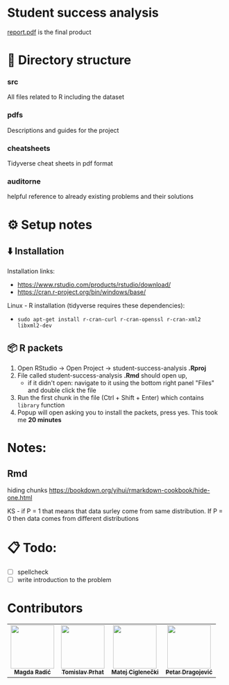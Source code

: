 # Student success analysis

[report.pdf](./report.pdf) is the final product

# 📁 Directory structure

### src
All files related to R including the dataset

### pdfs
Descriptions and guides for the project

### cheatsheets
Tidyverse cheat sheets in pdf format

### auditorne
helpful reference to already existing problems and their solutions

# ⚙️ Setup notes
## ⬇️ Installation
Installation links:

- https://www.rstudio.com/products/rstudio/download/
- https://cran.r-project.org/bin/windows/base/

Linux - R installation (tidyverse requires these dependencies):
- ``` 
  sudo apt-get install r-cran-curl r-cran-openssl r-cran-xml2 libxml2-dev
  ```
## 📦 R packets
1. Open RStudio -> Open Project -> student-success-analysis **.Rproj**
2. File called student-success-analysis **.Rmd** should open up, 
    - if it didn't open: navigate to it using the bottom right panel "Files" and double click the file
3. Run the first chunk in the file (Ctrl + Shift + Enter) which contains `library` function
4. Popup will open asking you to install the packets, press yes. This took me **20 minutes**

# Notes:
## Rmd
hiding chunks https://bookdown.org/yihui/rmarkdown-cookbook/hide-one.html

KS - if P = 1 that means that data surley come from same distribution. If P = 0 then data comes from different distributions

# 📋 Todo:
- [ ] spellcheck
- [ ] write introduction to the problem

# Contributors


<table>
  <tr>
    <td align="center"><img src="https://upload.wikimedia.org/wikipedia/commons/thumb/1/1f/Blank_square.svg/2048px-Blank_square.svg.png" width="100px;" alt=""/><br /><sub><b>Magda Radić</b></sub><br /></td>
    <td align="center"><a href="https://github.com/tprhat"><img src="https://avatars.githubusercontent.com/u/33128908?v=4" width="100px;" alt=""/><br /><sub><b>Tomislav Prhat</b></sub></a><br /></td>
    <td align="center"><a href="https://github.com/matejciglenecki"><img src="https://avatars.githubusercontent.com/u/12819849?v=4" width="100px;" alt=""/><br /><sub><b>Matej Ciglenečki</b></sub></a><br /></td>
    <td align="center"><a href="https://github.com/pdragojevic"><img src="https://avatars.githubusercontent.com/u/76600733" width="100px;" alt=""/><br /><sub><b>Petar Dragojević</b></sub></a><br /></td>

</table>